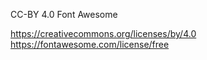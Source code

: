 CC-BY 4.0
Font Awesome

https://creativecommons.org/licenses/by/4.0
https://fontawesome.com/license/free

